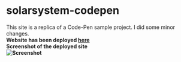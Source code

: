# solarsystem-codepen
This site is a replica of a Code-Pen sample project. I did some minor changes.
<br>
<strong>
  Website has been deployed <a href="https://redbullmockup.netlify.app/" target="_blank"> here </a> 
</strong>
<br>
<strong> Screenshot of the deployed site <strong>
<br>
![Screenshot](https://firebasestorage.googleapis.com/v0/b/fir-demo-7bbf9.appspot.com/o/Screenshot%20(91).png?alt=media&token=d77bf07e-6984-4ae5-bfce-ce64dce72684)
